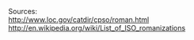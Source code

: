 Sources:    
http://www.loc.gov/catdir/cpso/roman.html    
http://en.wikipedia.org/wiki/List_of_ISO_romanizations    
